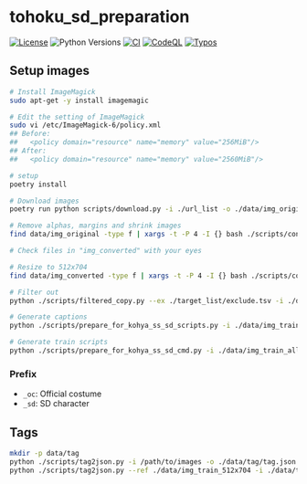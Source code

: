 
# tohoku_sd_preparation

[![License](https://img.shields.io/badge/License-Apache%202.0-blue.svg)](https://opensource.org/licenses/Apache-2.0)
![Python Versions](https://img.shields.io/badge/python-3.8%20%7C%203.9%20%7C%203.10-blue)
[![CI](https://github.com/shirayu/tohoku_sd_preparation/actions/workflows/ci.yml/badge.svg)](https://github.com/shirayu/tohoku_sd_preparation/actions/workflows/ci.yml)
[![CodeQL](https://github.com/shirayu/tohoku_sd_preparation/actions/workflows/codeql-analysis.yml/badge.svg)](https://github.com/shirayu/tohoku_sd_preparation/actions/workflows/codeql-analysis.yml)
[![Typos](https://github.com/shirayu/tohoku_sd_preparation/actions/workflows/typos.yml/badge.svg)](https://github.com/shirayu/tohoku_sd_preparation/actions/workflows/typos.yml)

## Setup images

```bash
# Install ImageMagick
sudo apt-get -y install imagemagic

# Edit the setting of ImageMagick
sudo vi /etc/ImageMagick-6/policy.xml 
## Before:
##   <policy domain="resource" name="memory" value="256MiB"/>
## After:
##   <policy domain="resource" name="memory" value="2560MiB"/>

# setup
poetry install

# Download images
poetry run python scripts/download.py -i ./url_list -o ./data/img_original 

# Remove alphas, margins and shrink images
find data/img_original -type f | xargs -t -P 4 -I {} bash ./scripts/convert_image_0.sh {} data/img_converted

# Check files in "img_converted" with your eyes

# Resize to 512x704
find data/img_converted -type f | xargs -t -P 4 -I {} bash ./scripts/convert_image_1.sh {} data/img_train_512x704 512x704

# Filter out
python ./scripts/filtered_copy.py --ex ./target_list/exclude.tsv -i ./data/img_train_512x704 -o ./data/img_train_512x704_filtered

# Generate captions
python ./scripts/prepare_for_kohya_ss_sd_scripts.py -i ./data/img_train_512x704_filtered -o ./data/img_train_all --nosd --repeat 5 --tag ./data/tag/tag.json --tag-target ./data/tag/tag_target.json

# Generate train scripts
python ./scripts/prepare_for_kohya_ss_sd_cmd.py -i ./data/img_train_all -o ./data/img_train_all.cmd --ref ./data/img_reg_ACertainty/girl -C ~/workspace/3rd/sd-scripts --model ~/data/stable-diffusion/webui-models/ACertainty.ckpt
```

### Prefix

- ``_oc``: Official costume
- ``_sd``: SD character

## Tags

```bash
mkdir -p data/tag
python ./scripts/tag2json.py -i /path/to/images -o ./data/tag/tag.json
python ./scripts/tag2json.py --ref ./data/img_train_512x704 -i ./data/tag/tag.json -o counted
```
